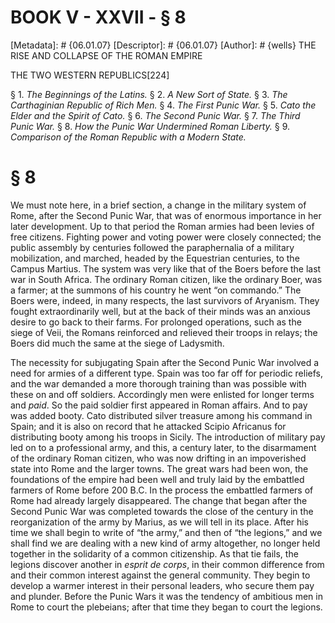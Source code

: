 # BOOK V - XXVII - § 8
[Metadata]: # {06.01.07}
[Descriptor]: # {06.01.07}
[Author]: # {wells}
THE RISE AND COLLAPSE OF THE ROMAN EMPIRE

THE TWO WESTERN REPUBLICS[224]

§ 1. _The Beginnings of the Latins._ § 2. _A New Sort of State._ §      3.
_The Carthaginian Republic of Rich Men._ § 4. _The First Punic      War._ § 5.
_Cato the Elder and the Spirit of Cato._ § 6. _The      Second Punic War._ § 7.
_The Third Punic War._ § 8. _How the Punic      War Undermined Roman Liberty._
§ 9. _Comparison of the Roman      Republic with a Modern State._

# § 8
We must note here, in a brief section, a change in the military system of Rome,
after the Second Punic War, that was of enormous importance in her later
development. Up to that period the Roman armies had been levies of free
citizens. Fighting power and voting power were closely connected; the public
assembly by centuries followed the paraphernalia of a military mobilization,
and marched, headed by the Equestrian centuries, to the Campus Martius. The
system was very like that of the Boers before the last war in South Africa. The
ordinary Roman citizen, like the ordinary Boer, was a farmer; at the summons of
his country he went “on commando.” The Boers were, indeed, in many respects,
the last survivors of Aryanism. They fought extraordinarily well, but at the
back of their minds was an anxious desire to go back to their farms. For
prolonged operations, such as the siege of Veii, the Romans reinforced and
relieved their troops in relays; the Boers did much the same at the siege of
Ladysmith.

The necessity for subjugating Spain after the Second Punic War involved a need
for armies of a different type. Spain was too far off for periodic reliefs, and
the war demanded a more thorough training than was possible with these on and
off soldiers. Accordingly men were enlisted for longer terms and _paid_. So the
paid soldier first appeared in Roman affairs. And to pay was added booty. Cato
distributed silver treasure among his command in Spain; and it is also on
record that he attacked Scipio Africanus for distributing booty among his
troops in Sicily. The introduction of military pay led on to a professional
army, and this, a century later, to the disarmament of the ordinary Roman
citizen, who was now drifting in an impoverished state into Rome and the larger
towns. The great wars had been won, the foundations of the empire had been well
and truly laid by the embattled farmers of Rome before 200 B.C. In the process
the embattled farmers of Rome had already largely disappeared. The change that
began after the Second Punic War was completed towards the close of the century
in the reorganization of the army by Marius, as we will tell in its place.
After his time we shall begin to write of “the army,” and then of “the
legions,” and we shall find we are dealing with a new kind of army altogether,
no longer held together in the solidarity of a common citizenship. As that tie
fails, the legions discover another in _esprit de corps_, in their common
difference from and their common interest against the general community. They
begin to develop a warmer interest in their personal leaders, who secure them
pay and plunder. Before the Punic Wars it was the tendency of ambitious men in
Rome to court the plebeians; after that time they began to court the legions.

